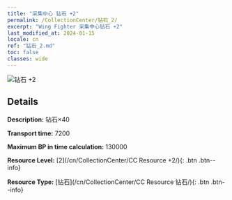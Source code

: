 ```yaml
---
title: "采集中心 钻石 +2"
permalink: /CollectionCenter/钻石_2/
excerpt: "Wing Fighter 采集中心钻石 +2"
last_modified_at: 2024-01-15
locale: cn
ref: "钻石_2.md"
toc: false
classes: wide
---
```



![钻石 +2](/images/cc/CC_Diamond_2.png)

## Details

  **Description:** 钻石×40

  **Transport time:** 7200

  **Maximum BP in time calculation:** 130000

  **Resource Level:** [2](/cn/CollectionCenter/CC Resource +2/){: .btn .btn--info}

  **Resource Type:** [钻石](/cn/CollectionCenter/CC Resource 钻石/){: .btn .btn--info}

